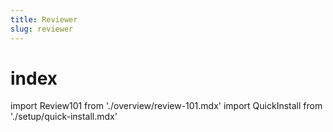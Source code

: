 ```yaml
---
title: Reviewer
slug: reviewer
---
```


# index

import Review101 from './overview/review-101.mdx' import QuickInstall from './setup/quick-install.mdx'

